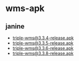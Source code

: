 # wms-apk

## janine
- triple-wms@3.3.4-release.apk
- triple-wms@3.3.5-release.apk
- triple-wms@3.3.6-release.apk
- triple-wms@3.3.8-release.apk
